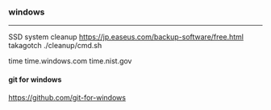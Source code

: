 ### windows
---

SSD system cleanup
https://jp.easeus.com/backup-software/free.html
takagotch ./cleanup/cmd.sh

time
time.windows.com
time.nist.gov

#### git for windows
https://github.com/git-for-windows


```
```

```
```

```
```


